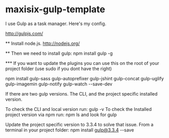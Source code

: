 maxisix-gulp-template
=====================

I use Gulp as a task manager. Here's my config.

http://gulpjs.com/


** Install node.js. http://nodejs.org/

** Then we need to install gulp: npm install gulp -g

*** If you want to update the plugins you can use this on the root of your project folder (use sudo if you dont have the right)

npm install gulp-sass gulp-autoprefixer gulp-jshint gulp-concat gulp-uglify gulp-imagemin gulp-notify gulp-watch --save-dev


If there are two gulp versions. The CLI, and the project specific installed version.

To check the CLI and local version run: gulp -v To check the Installed project version via npm run: npm ls and look for gulp

Update the project specific version to 3.3.4 to solve that issue. From a terminal in your project folder: npm install gulp@3.3.4 --save